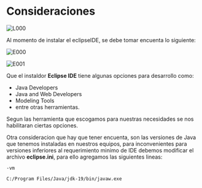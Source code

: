 # Consideraciones

![L000](https://github.com/pdjarapa/howtoecplisemod/raw/main/img/eclipse-logo.jpg)

Al momento de instalar el eclipseIDE, se debe tomar encuenta lo siguiente:

![E000](https://github.com/pdjarapa/howtoecplisemod/raw/main/img/eclipse-installer-000.png)

![E001](https://github.com/pdjarapa/howtoecplisemod/raw/main/img/eclipse-installer-001.png)

Que el instaldor **Eclipse IDE** tiene algunas opciones para desarrollo como:

+ Java Developers
+ Java and Web Developers
+ Modeling Tools
+ entre otras herramientas.

Segun las herramienta que escogamos para nuestras necesidades se nos habilitaran ciertas opciones.

Otra consideracion que hay que tener encuenta, son las versiones de Java que tenemos instaladas en nuestros equipos, para inconvenientes para versiones inferiores al requerimiento minimo de IDE debemos modificar el archivo **eclipse.ini**, para ello agregamos las siguientes lineas:

```{note}
-vm

C:/Program Files/Java/jdk-19/bin/javaw.exe
```

